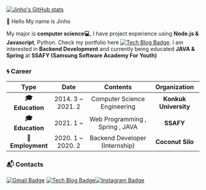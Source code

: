 [![Jinho's GitHub stats](https://github-readme-stats.vercel.app/api?username=mario3316)](https://github.com/anuraghazra/github-readme-stats)

:wave: Hello My name is Jinho

My major is **computer science:computer:**, I have project experience using **Node.js & Javascript**, Python. Check my portfolio here [![Tech Blog Badge](http://img.shields.io/badge/-blog-black?style=flat-square&logo=github&link=https://mario3316.github.io/)](https://mario3316.github.io/). I am interested in **Backend Development** and currently being educated **JAVA & Spring** at **SSAFY (Samsung Software Academy For Youth)**

### :cyclone: Career

|           **Type**           |     **Date**      |          **Contents**           |   **Organization**    |
| :--------------------------: | :---------------: | :-----------------------------: | :-------------------: |
| **:mortar_board: Education** | 2014. 3 ~ 2021. 2 |  Computer Science Engineering   | **Konkuk University** |
| **:mortar_board: Education** |     2021. 1 ~     | Web Programming , Spring , JAVA |       **SSAFY**       |
|    **:office:Employment**    | 2020. 1 ~ 2020. 2 | Backend Developer (Internship)  |   **Coconut Silo**    |

### :mailbox_with_mail: Contacts

[![Gmail Badge](https://img.shields.io/badge/Gmail-d14836?style=flat-square&logo=Gmail&logoColor=white&link=mailto:wlshgktm@gmail.com)](mailto:wlshgktm@gmail.com) [![Tech Blog Badge](http://img.shields.io/badge/-blog-black?style=flat-square&logo=github&link=https://mario3316.github.io/)](https://mario3316.github.io/)[![Instagram Badge](http://img.shields.io/badge/-Instagram-pink?style=flat-square&logo=instagram&link=https://www.instagram.com/jji._.no/)](https://www.instagram.com/jji._.no/)
